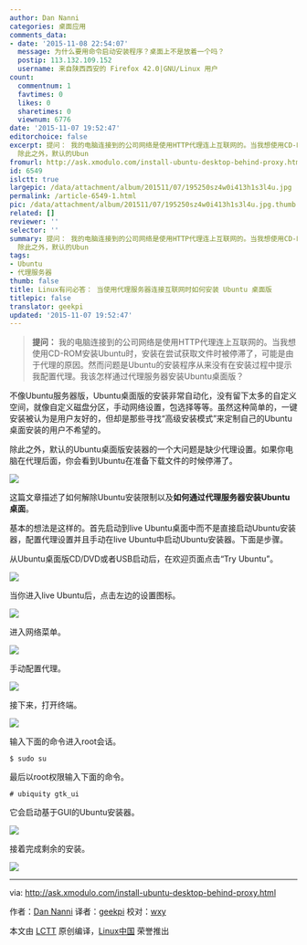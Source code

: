 ```yaml
---
author: Dan Nanni
categories: 桌面应用
comments_data:
- date: '2015-11-08 22:54:07'
  message: 为什么要用命令启动安装程序？桌面上不是放着一个吗？
  postip: 113.132.109.152
  username: 来自陕西西安的 Firefox 42.0|GNU/Linux 用户
count:
  commentnum: 1
  favtimes: 0
  likes: 0
  sharetimes: 0
  viewnum: 6776
date: '2015-11-07 19:52:47'
editorchoice: false
excerpt: 提问： 我的电脑连接到的公司网络是使用HTTP代理连上互联网的。当我想使用CD-ROM安装Ubuntu时，安装在尝试获取文件时被停滞了，可能是由于代理的原因。然而问题是Ubuntu的安装程序从来没有在安装过程中提示我配置代理。我该怎样通过代理服务器安装Ubuntu桌面版？  不像Ubuntu服务器版，Ubuntu桌面版的安装非常自动化，没有留下太多的自定义空间，就像自定义磁盘分区，手动网络设置，包选择等等。虽然这种简单的，一键安装被认为是用户友好的，但却是那些寻找高级安装模式来定制自己的Ubuntu桌面安装的用户不希望的。
  除此之外，默认的Ubun
fromurl: http://ask.xmodulo.com/install-ubuntu-desktop-behind-proxy.html
id: 6549
islctt: true
largepic: /data/attachment/album/201511/07/195250sz4w0i413h1s3l4u.jpg
permalink: /article-6549-1.html
pic: /data/attachment/album/201511/07/195250sz4w0i413h1s3l4u.jpg.thumb.jpg
related: []
reviewer: ''
selector: ''
summary: 提问： 我的电脑连接到的公司网络是使用HTTP代理连上互联网的。当我想使用CD-ROM安装Ubuntu时，安装在尝试获取文件时被停滞了，可能是由于代理的原因。然而问题是Ubuntu的安装程序从来没有在安装过程中提示我配置代理。我该怎样通过代理服务器安装Ubuntu桌面版？  不像Ubuntu服务器版，Ubuntu桌面版的安装非常自动化，没有留下太多的自定义空间，就像自定义磁盘分区，手动网络设置，包选择等等。虽然这种简单的，一键安装被认为是用户友好的，但却是那些寻找高级安装模式来定制自己的Ubuntu桌面安装的用户不希望的。
  除此之外，默认的Ubun
tags:
- Ubuntu
- 代理服务器
thumb: false
title: Linux有问必答： 当使用代理服务器连接互联网时如何安装 Ubuntu 桌面版
titlepic: false
translator: geekpi
updated: '2015-11-07 19:52:47'
---
```



> 
> **提问：** 我的电脑连接到的公司网络是使用HTTP代理连上互联网的。当我想使用CD-ROM安装Ubuntu时，安装在尝试获取文件时被停滞了，可能是由于代理的原因。然而问题是Ubuntu的安装程序从来没有在安装过程中提示我配置代理。我该怎样通过代理服务器安装Ubuntu桌面版？
> 
> 
> 


不像Ubuntu服务器版，Ubuntu桌面版的安装非常自动化，没有留下太多的自定义空间，就像自定义磁盘分区，手动网络设置，包选择等等。虽然这种简单的，一键安装被认为是用户友好的，但却是那些寻找“高级安装模式”来定制自己的Ubuntu桌面安装的用户不希望的。


除此之外，默认的Ubuntu桌面版安装器的一个大问题是缺少代理设置。如果你电脑在代理后面，你会看到Ubuntu在准备下载文件的时候停滞了。


![](/data/attachment/album/201511/07/195250sz4w0i413h1s3l4u.jpg)


这篇文章描述了如何解除Ubuntu安装限制以及**如何通过代理服务器安装Ubuntu桌面**。


基本的想法是这样的。首先启动到live Ubuntu桌面中而不是直接启动Ubuntu安装器，配置代理设置并且手动在live Ubuntu中启动Ubuntu安装器。下面是步骤。


从Ubuntu桌面版CD/DVD或者USB启动后，在欢迎页面点击“Try Ubuntu”。


![](/data/attachment/album/201511/07/195251i9sz6olwsllllliu.jpg)


当你进入live Ubuntu后，点击左边的设置图标。


![](/data/attachment/album/201511/07/195252f91141ef14ddv0vk.jpg)


进入网络菜单。


![](/data/attachment/album/201511/07/195252q7jb5cevbfzbt3jv.jpg)


手动配置代理。


![](/data/attachment/album/201511/07/195252elnhfzozls9n1hdh.jpg)


接下来，打开终端。


![](/data/attachment/album/201511/07/195253vf9mmnrmyqpvwprp.jpg)


输入下面的命令进入root会话。



```
$ sudo su

```

最后以root权限输入下面的命令。



```
# ubiquity gtk_ui

```

它会启动基于GUI的Ubuntu安装器。


![](/data/attachment/album/201511/07/195253a42t3p9sgjxjp33j.jpg)


接着完成剩余的安装。


![](/data/attachment/album/201511/07/195254ctnp09njrrknmmbm.jpg)




---


via: <http://ask.xmodulo.com/install-ubuntu-desktop-behind-proxy.html>


作者：[Dan Nanni](http://ask.xmodulo.com/author/nanni) 译者：[geekpi](https://github.com/geekpi) 校对：[wxy](https://github.com/wxy)


本文由 [LCTT](https://github.com/LCTT/TranslateProject) 原创编译，[Linux中国](https://linux.cn/) 荣誉推出